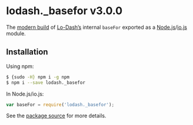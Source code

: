 # lodash._basefor v3.0.0

The [modern build](https://github.com/lodash/lodash/wiki/Build-Differences) of [Lo-Dash’s](https://lodash.com/) internal `baseFor` exported as a [Node.js](http://nodejs.org/)/[io.js](https://iojs.org/) module.

## Installation

Using npm:

```bash
$ {sudo -H} npm i -g npm
$ npm i --save lodash._basefor
```

In Node.js/io.js:

```js
var baseFor = require('lodash._basefor');
```

See the [package source](https://github.com/lodash/lodash/blob/3.0.0-npm-packages/lodash._basefor/index.js) for more details.
